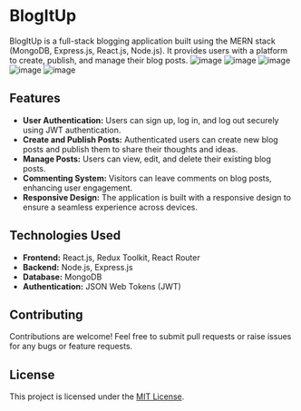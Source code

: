 # BlogItUp

BlogItUp is a full-stack blogging application built using the MERN stack (MongoDB, Express.js, React.js, Node.js). It provides users with a platform to create, publish, and manage their blog posts.
![image](https://github.com/pratham9770/BlogItUp/assets/118453138/f1691118-cd03-4443-a1e4-f8545823d0b0)
![image](https://github.com/pratham9770/BlogItUp/assets/118453138/49cb3849-ab0f-4e3e-beb6-d153d4a12b9c)
![image](https://github.com/pratham9770/BlogItUp/assets/118453138/c1272235-8e36-49b5-b53d-ee85a6f75494)
![image](https://github.com/pratham9770/BlogItUp/assets/118453138/c296c222-085e-487d-9bf2-7c85a39d5b94)
![image](https://github.com/pratham9770/BlogItUp/assets/118453138/7676d94b-0a19-480a-ae1f-09aed82d6fda)





## Features

- **User Authentication:** Users can sign up, log in, and log out securely using JWT authentication.
- **Create and Publish Posts:** Authenticated users can create new blog posts and publish them to share their thoughts and ideas.
- **Manage Posts:** Users can view, edit, and delete their existing blog posts.
- **Commenting System:** Visitors can leave comments on blog posts, enhancing user engagement.
- **Responsive Design:** The application is built with a responsive design to ensure a seamless experience across devices.

## Technologies Used

- **Frontend:** React.js, Redux Toolkit, React Router
- **Backend:** Node.js, Express.js
- **Database:** MongoDB
- **Authentication:** JSON Web Tokens (JWT)

## Contributing

Contributions are welcome! Feel free to submit pull requests or raise issues for any bugs or feature requests.

## License

This project is licensed under the [MIT License](LICENSE).
